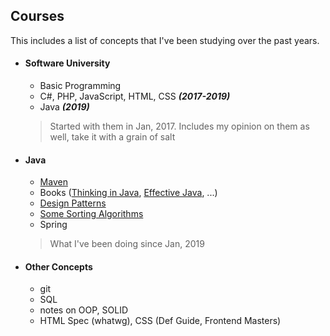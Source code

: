 ## Courses

This includes a list of concepts that I've been studying over the past years.

 - #### Software University
   - Basic Programming
   - C#, PHP, JavaScript, HTML, CSS ***(2017-2019)***
   - Java ***(2019)***
   > Started with them in Jan, 2017. Includes my opinion on them as well, take it with a grain of salt                                                                                                                           

 - #### Java
   - [Maven](https://github.com/i-den/Courses/tree/master/Java/00_Maven)
   - Books ([Thinking in Java](https://github.com/i-den/Courses/tree/master/Java/01_Thinking_in_Java_4th_ed), [Effective Java](https://github.com/i-den/Courses/tree/master/Java/02_Effective_Java), ...)
   - [Design Patterns](https://github.com/i-den/Courses/tree/master/Java/06_Design_Patterns)
   - [Some Sorting Algorithms](https://github.com/i-den/Courses/tree/master/Java/07_Sorting_Algorithms)
   - Spring
   > What I've been doing since Jan, 2019

 - #### Other Concepts
   - git
   - SQL
   - notes on OOP, SOLID
   - HTML Spec (whatwg), CSS (Def Guide, Frontend Masters)